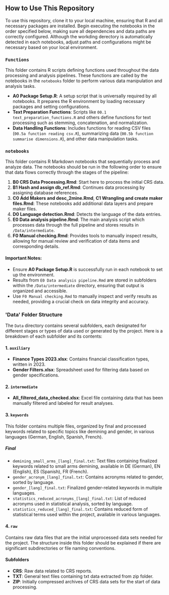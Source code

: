 ## How to Use This Repository

To use this repository, clone it to your local machine, ensuring that R and all necessary packages are installed. Begin executing the notebooks in the order specified below, making sure all dependencies and data paths are correctly configured. Although the workding derectory is automatically detected in each notebooks, adjust paths and configurations might be necessary based on your local environment.

### `Functions`

This folder contains R scripts defining functions used throughout the data processing and analysis pipelines. These functions are called by the notebooks in the `notebooks` folder to perform various data manipulation and analysis tasks.

- **A0 Package Setup.R**: A setup script that is universally required by all notebooks. It prepares the R environment by loading necessary packages and setting configurations.
- **Text Preparation Functions**: Scripts like `00.1 text_preparation_functions.R` and others define functions for text processing such as stemming, concatenation, and normalization.
- **Data Handling Functions**: Includes functions for reading CSV files (`00.5a function reading csv.R`), summarizing data (`00.5b function summarise dimensions.R`), and other data manipulation tasks.

### `notebooks`

This folder contains R Markdown notebooks that sequentially process and analyze data. The notebooks should be run in the following order to ensure that data flows correctly through the stages of the pipeline:

1. **B0 CRS Data Processing.Rmd**: Start here to process the initial CRS data.
2. **B1 Hash and assign db_ref.Rmd**: Continues data processing by assigning database references.
3. **C0 Add Makers and desc_2mine.Rmd**, **C1 Wrangling and create maker files.Rmd**: These notebooks add additional data layers and prepare maker files.
4. **D0 Language detection.Rmd**: Detects the language of the data entries.
5. **E0 Data analysis pipeline.Rmd**: The main analysis script which processes data through the full pipeline and stores results in `/Data/intermediate`.
6. **F0 Manual checking.Rmd**: Provides tools to manually inspect results, allowing for manual review and verification of data items and corresponding details.

#### Important Notes:
- Ensure **A0 Package Setup.R** is successfully run in each notebook to set up the environment.
- Results from `E0 Data analysis pipeline.Rmd` are stored in subfolders within the `/Data/intermediate` directory, ensuring that output is organized and accessible.
- Use `F0 Manual checking.Rmd` to manually inspect and verify results as needed, providing a crucial check on data integrity and accuracy.

### 'Data' Folder Structure

The `Data` directory contains several subfolders, each designated for different stages or types of data used or generated by the project. Here is a breakdown of each subfolder and its contents:

#### 1. `auxiliary`
- **Finance Types 2023.xlsx**: Contains financial classification types, written in 2023.
- **Gender Filters.xlsx**: Spreadsheet used for filtering data based on gender specifications.

#### 2. `intermediate`
- **All_filtered_data_checked.xlsx**: Excel file containing data that has been manually filtered and labeled for result analyses.

#### 3. `keywords`
This folder contains multiple files, organized by final and processed keywords related to specific topics like demining and gender, in various languages (German, English, Spanish, French).
##### Final
- `demining_small_arms_[lang]_final.txt`: Text files containing finalized keywords related to small arms demining, available in DE (German), EN (English), ES (Spanish), FR (French).
- `gender_acronym_[lang]_final.txt`: Contains acronyms related to gender, sorted by language.
- `gender_[lang]_final.txt`: Finalized gender-related keywords in multiple languages.
- `statistics_reduced_acronyms_[lang]_final.txt`: List of reduced acronyms used in statistical analysis, sorted by language.
- `statistics_reduced_[lang]_final.txt`: Contains reduced form of statistical terms used within the project, available in various languages.

#### 4. `raw`
Contains raw data files that are the initial unprocessed data sets needed for the project. The structure inside this folder should be explained if there are significant subdirectories or file naming conventions.

#### Subfolders
- **CRS**: Raw data related to CRS reports.
- **TXT**: General text files containing txt data extracted from zip folder.
- **ZIP**: Initially compressed archives of CRS data sets for the start of data processing.
